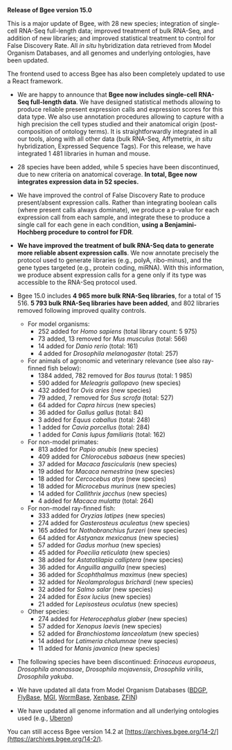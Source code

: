 **Release of Bgee version 15.0**

This is a major update of Bgee, with 28 new species; integration of
single-cell RNA-Seq full-length data; improved treatment of bulk
RNA-Seq, and addition of new libraries; and improved statistical
treatment to control for False Discovery Rate. All *in situ*
hybridization data retrieved from Model Organism Databases, and all
genomes and underlying ontologies, have been updated.

The frontend used to access Bgee has also been completely updated to use a React framework.

* We are happy to announce that
**Bgee now includes single-cell RNA-Seq full-length data**.
We have designed statistical methods allowing to produce
reliable present expression calls and expression scores for this
data type. We also use annotation procedures allowing to capture
with a high precision the cell types studied and their anatomical
origin (post-composition of ontology terms). It is
straightforwardly integrated in all our tools, along with all
other data (bulk RNA-Seq, Affymetrix, <i>in situ</i>
hybridization, Expressed Sequence Tags). For this release, we have
integrated 1 481 libraries in human and mouse.

* 28 species have been added, while 5 species have been
discontinued, due to new criteria on anatomical coverage.
**In total, Bgee now integrates expression data in 52 species.**
* We have improved the control of False Discovery Rate to produce
present/absent expression calls. Rather than integrating boolean
calls (where present calls always dominate), we produce a p-value
for each expression call from each sample, and integrate these to
produce a single call for each gene in each condition,
**using a Benjamini-Hochberg procedure to control for FDR**.
* **We have improved the treatment of bulk RNA-Seq data to generate more reliable absent expression calls**.
We now annotate precisely the protocol used to generate
libraries (e.g., polyA, ribo-minus), and the gene types targeted
(e.g., protein coding, miRNA). With this information, we produce
absent expression calls for a gene only if its type was accessible
to the RNA-Seq protocol used.
* Bgee 15.0 includes **4 965 more bulk RNA-Seq libraries**, for a total of 15 516. **5 793 bulk RNA-Seq libraries have been added**, and 802 libraries removed following improved quality controls.
    * For model organisms:
        * 252 added for *Homo sapiens* (total library count: 5 975)
        * 73 added, 13 removed for *Mus musculus* (total: 566)
        * 14 added for *Danio rerio* (total: 161)
        * 4 added for *Drosophila melanogaster* (total: 257)
    * For animals of agronomic and veterinary relevance (see also ray-finned fish below):
        * 1384 added, 782 removed for *Bos taurus* (total: 1 985)
        * 590 added for *Meleagris gallopavo* (new species)
        * 432 added for *Ovis aries* (new species)
        * 79 added, 7 removed for *Sus scrofa* (total: 527)
        * 64 added for *Capra hircus* (new species)
        * 36 added for *Gallus gallus* (total: 84)
        * 3 added for *Equus caballus* (total: 248)
        * 1 added for *Cavia porcellus* (total: 284)
        * 1 added for *Canis lupus familiaris* (total: 162)
    * For non-model primates:
        * 813 added for *Papio anubis* (new species)
        * 409 added for *Chlorocebus sabaeus* (new species)
        * 37 added for *Macaca fascicularis* (new species)
        * 19 added for *Macaca nemestrina* (new species)
        * 18 added for *Cercocebus atys* (new species)
        * 18 added for *Microcebus murinus* (new species)
        * 14 added for *Callithrix jacchus* (new species)
        * 4 added for *Macaca mulatta* (total: 264)
    * For non-model ray-finned fish:
        * 333 added for *Oryzias latipes* (new species)
        * 274 added for *Gasterosteus aculeatus* (new species)
        * 165 added for *Nothobranchius furzeri* (new species)
        * 64 added for *Astyanax mexicanus* (new species)
        * 57 added for *Gadus morhua* (new species)
        * 45 added for *Poecilia reticulata* (new species)
        * 38 added for *Astatotilapia calliptera* (new species)
        * 36 added for *Anguilla anguilla* (new species)
        * 36 added for *Scophthalmus maximus* (new species)
        * 32 added for *Neolamprologus brichardi* (new species)
        * 32 added for *Salmo salar* (new species)
        * 24 added for *Esox lucius* (new species)
        * 21 added for *Lepisosteus oculatus* (new species)
    * Other species:
        * 274 added for *Heterocephalus glaber* (new species)
        * 57 added for *Xenopus laevis* (new species)
        * 52 added for *Branchiostoma lanceolatum* (new species)
        * 14 added for *Latimeria chalumnae* (new species)
        * 11 added for *Manis javanica* (new species)

* The following species have been discontinued:
    *Erinaceus europaeus*, *Drosophila ananassae*,
    *Drosophila mojavensis*, *Drosophila virilis*,
    *Drosophila yakuba*.

* We have updated all data from Model Organism Databases ([BDGP](https://insitu.fruitfly.org/), [FlyBase](https://flybase.org/), [MGI](https://www.informatics.jax.org/expression.shtml), [WormBase](https://wormbase.org/), [Xenbase](https://www.xenbase.org/), [ZFIN](https://zfin.org/))

* We have updated all genome information and all underlying ontologies used (e.g., [Uberon](http://uberon.org/))

You can still access Bgee version 14.2 at [https://archives.bgee.org/14-2/](https://archives.bgee.org/14-2/).
